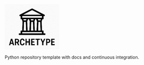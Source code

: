 <img src="docs/_static/logo.png" alt="logo" width="175"/>

Python repository template with docs and continuous integration.
